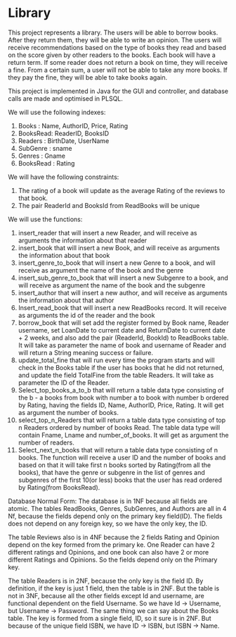 # Library

This project represents a library. The users will be able to borrow books. After they return them, they will be able to write an opinion. The users will receive recommendations based on the type of books they read and based on the score given by other readers to the books. Each book will have a return term. If some reader does not return a book on time, they will receive a fine. From a certain sum, a user will not be able to take any more books. If they pay the fine, they will be able to take books again.

This project is implemented in Java for the GUI and controller, and database calls are made and optimised in PLSQL.
 
We will use the following indexes:
1)	Books : Name, AuthorID, Price, Rating
2)	BooksRead: ReaderID, BooksID
3)	Readers : BirthDate, UserName
4)	SubGenre : sname
5)	Genres : Gname
6)	BooksRead : Rating

We will have the following constraints:
1)	The rating of a book will update as the average Rating of the reviews to that book.
2)	The pair ReaderId and BooksId from ReadBooks will be unique

We will use the functions:
1)	insert_reader that will insert a new Reader, and will receive as arguments the information about that reader 
2)	insert_book that will insert a new Book, and will receive as arguments the information about that book
3)	insert_genre_to_book that will insert a new Genre to a book, and will receive as argument the name of the book and the genre 
4)	insert_sub_genre_to_book that will insert a new Subgenre to a book, and will receive as argument the name of the book and the subgenre 
5)	insert_author that will insert a new author, and will receive as arguments the information about that author
6)	Insert_read_book that will insert a new ReadBooks record. It will receive as arguments the id of the reader and the book
7)	borrow_book that will set add the register formed by Book name, Reader username, set LoanDate to current date and ReturnDate to current date + 2 weeks, and also add the pair (ReaderId, BookId) to ReadBooks table. It will take as parameter the name of book and username of Reader and will return a String meaning success or failure.
8)	update_total_fine that will run every time the program starts and will check in the Books table if the user has books that he did not returned, and update the field TotalFine from the table Readers. It will take as parameter the ID of the Reader.
9)	Select_top_books_a_to_b that will return a table data type consisting of the b - a books from book with number a to book with number b
ordered by Rating, having the fields ID, Name, AuthorID, Price, Rating. It will get as argument the number of books.
10)	select_top_n_Readers that will return a table data type consisting of top n Readers ordered by number of books Read. The table data type will contain Fname, Lname and number_of_books. It will get as argument the number of readers.
11)	Select_next_n_books that will return a table data type consisting of n books. The function will receive a user ID and the number of books and based on that it will take first n books sorted by Rating(from all the books), that have the genre or subgenre in the list of genres and subgenres of the first 10(or less) books that the user has read ordered by Rating(from BooksRead).

Database Normal Form:
The database is in 1NF because all fields are atomic.
The tables ReadBooks, Genres, SubGenres, and Authors are all in 4 Nf, because the fields depend only on the primary key field(ID). The fields does not depend on any foreign key, so we have the only key, the ID.

The table Reviews also is in 4NF because the 2 fields Rating and Opinion depend on the key formed from the primary ke. One Reader can have 2 different ratings and Opinions, and one book can also have 2 or more different Ratings and Opinions. So the fields depend only on the Primary key.

The table Readers is in 2NF, because the only key is the field ID. By definition, if the key is just 1 field, then the table is in 2NF. But the table is not in 3NF, because all the other fields except Id and username, are functional dependent on the field Username. So we have
Id -> Username, but Username -> Password.
The same thing we can say about the Books table. The key is formed from a single field, ID, so it sure is in 2NF. But because of the unique field ISBN, we have ID -> ISBN, but ISBN -> Name.
